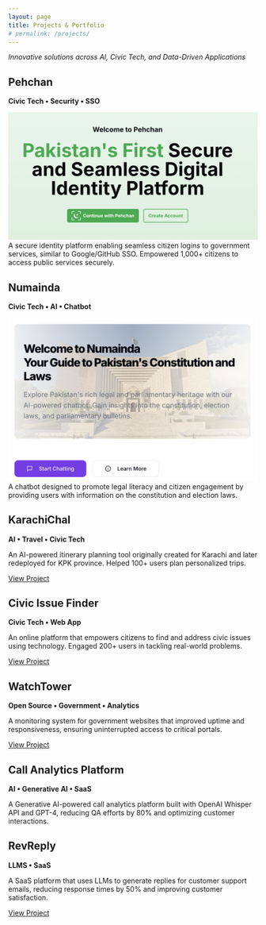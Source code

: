 ```yaml
---
layout: page
title: Projects & Portfolio
# permalink: /projects/
---
```

*Innovative solutions across AI, Civic Tech, and Data-Driven Applications*

## Pehchan
**Civic Tech • Security • SSO**

![Pehchan](images/projects/pehchan.png)
A secure identity platform enabling seamless citizen logins to government services, similar to Google/GitHub SSO. Empowered 1,000+ citizens to access public services securely.

## Numainda
**Civic Tech • AI • Chatbot**

![Numainda](images/projects/numainda.png)
A chatbot designed to promote legal literacy and citizen engagement by providing users with information on the constitution and election laws.

## KarachiChal
**AI • Travel • Civic Tech**

An AI-powered itinerary planning tool originally created for Karachi and later redeployed for KPK province. Helped 100+ users plan personalized trips.

[View Project](https://karachichal.com/)

## Civic Issue Finder
**Civic Tech • Web App**

An online platform that empowers citizens to find and address civic issues using technology. Engaged 200+ users in tackling real-world problems.

[View Project](https://civicissuefinder.codeforpakistan.org/)

## WatchTower
**Open Source • Government • Analytics**

A monitoring system for government websites that improved uptime and responsiveness, ensuring uninterrupted access to critical portals.

[View Project](https://github.com/codeforpakistan/watchtower)

## Call Analytics Platform
**AI • Generative AI • SaaS**

A Generative AI-powered call analytics platform built with OpenAI Whisper API and GPT-4, reducing QA efforts by 80% and optimizing customer interactions.


## RevReply
**LLMS • SaaS**

A SaaS platform that uses LLMs to generate replies for customer support emails, reducing response times by 50% and improving customer satisfaction.

[View Project](https://revreply.com/)

